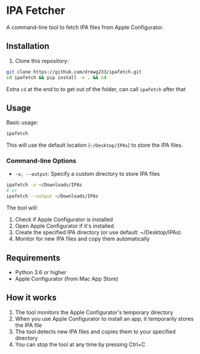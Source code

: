 # IPA Fetcher

A command-line tool to fetch IPA files from Apple Configurator.

## Installation

1. Clone this repository:
```bash
git clone https://github.com/drewg233/ipafetch.git
cd ipafetch && pip install -e . && cd
```

Extra `cd` at the end to to get out of the folder, can call `ipafetch` after that

## Usage

Basic usage:
```bash
ipafetch
```

This will use the default location (`~/Desktop/IPAs`) to store the IPA files.

### Command-line Options

- `-o, --output`: Specify a custom directory to store IPA files
```bash
ipafetch -o ~/Downloads/IPAs
# or
ipafetch --output ~/Downloads/IPAs
```

The tool will:
1. Check if Apple Configurator is installed
2. Open Apple Configurator if it's installed
3. Create the specified IPA directory (or use default: ~/Desktop/IPAs)
4. Monitor for new IPA files and copy them automatically

## Requirements

- Python 3.6 or higher
- Apple Configurator (from Mac App Store)

## How it works

1. The tool monitors the Apple Configurator's temporary directory
2. When you use Apple Configurator to install an app, it temporarily stores the IPA file
3. The tool detects new IPA files and copies them to your specified directory
4. You can stop the tool at any time by pressing Ctrl+C 
